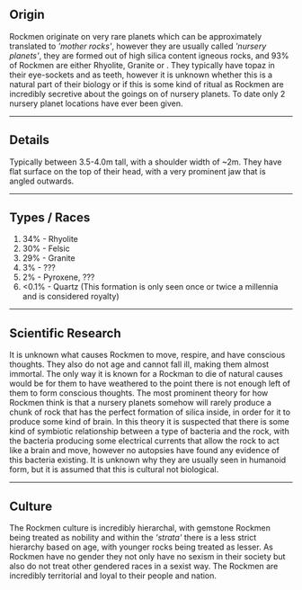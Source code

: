 ## Origin
Rockmen originate on very rare planets which can be approximately translated to *'mother rocks'*, however they are usually called *'nursery planets'*, they are formed out of high silica content igneous rocks, and 93% of Rockmen are either Rhyolite, Granite or . They typically have topaz in their eye-sockets and as teeth, however it is unknown whether this is a natural part of their biology or if this is some kind of ritual as Rockmen are incredibly secretive about the goings on of nursery planets. To date only 2 nursery planet locations have ever been given.

--------
## Details
Typically between 3.5-4.0m tall, with a shoulder width of ~2m.
They have flat surface on the top of their head, with a very prominent jaw that is angled outwards.

----------
## Types / Races
1. 34% - Rhyolite
2. 30% - Felsic
3. 29% - Granite
4. 3% -  ???
5. 2% - Pyroxene, ???
6. <0.1% - Quartz (This formation is only seen once or twice a millennia and is considered royalty)

----------
## Scientific Research
It is unknown what causes Rockmen to move, respire, and have conscious thoughts. They also do not age and cannot fall ill, making them almost immortal.
The only way it is known for a Rockman to die of natural causes would be for them to have weathered to the point there is not enough left of them to form conscious thoughts.
The most prominent theory for how Rockmen think is that a nursery planets somehow will rarely produce a chunk of rock that has the perfect formation of silica inside, in order for it to produce some kind of brain. In this theory it is suspected that there is some kind of symbiotic relationship between a type of bacteria and the rock, with the bacteria producing some electrical currents that allow the rock to act like a brain and move, however no autopsies have found any evidence of this bacteria existing.
It is unknown why they are usually seen in humanoid form, but it is assumed that this is cultural not biological.

----------
## Culture
The Rockmen culture is incredibly hierarchal, with gemstone Rockmen being treated as nobility and within the *'strata'* there is a less strict hierarchy based on age, with younger rocks being treated as lesser.
As Rockmen have no gender they not only have no sexism in their society but also do not treat other gendered races in a sexist way.
The Rockmen are incredibly territorial and loyal to their people and nation.